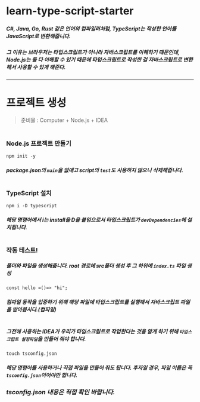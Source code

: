 # learn-type-script-starter
##### C#, Java, Go, Rust 같은 언어의 컴파일러처럼, TypeScript는 작성한 언어를 JavaScript로 변환해줍니다.
##### 그 이유는 브라우저는 타입스크립트가 아니라 자바스크립트를 이해하기 때문인데, Node.js는 둘 다 이해할 수 있기 때문에 타입스크립트로 작성한 걸 자바스크립트로 변환해서 사용할 수 있게 해준다.
***
# 프로젝트 생성
> 준비물 : Computer + Node.js + IDEA
#
### Node.js 프로젝트 만들기
```
npm init -y
```
##### package.json의 ``main``을 없애고 script의 ``test``도 사용하지 않으니 삭제해줍니다.
#
### TypeScript 설치
```
npm i -D typescript
```
##### 해당 명령어에서 i는 install을 D을 붙임으로서 타입스크립트가 ``devDependencies``에 설치됩니다.
#
### 작동 테스트!
##### 폴더와 파일을 생성해줍니다. root 경로에 src폴더 생성 후 그 하위에 ``index.ts`` 파일 생성
```
const hello =()=> "hi";
```
##### 컴파일 동작을 입증하기 위해 해당 파일에 타입스크립트를 실행해서 자바스크립트 파일을 받아봅시다.(컴파일)
#
##### 그전에 사용하는 IDEA가 우리가 타입스크립트로 작업한다는 것을 알게 하기 위해 ``타입스크립트 설정파일``을 만들어 줘야 합니다.
```
touch tsconfig.json
```
##### 해당 명령어를 사용하거나 직접 파일을 만들어 줘도 됩니다. 후자일 경우, 파일 이름은 꼭 ``tsconfig.json``이어야만 합니다.
### *tsconfig.json 내용은 직접 확인 바랍니다.*
#

